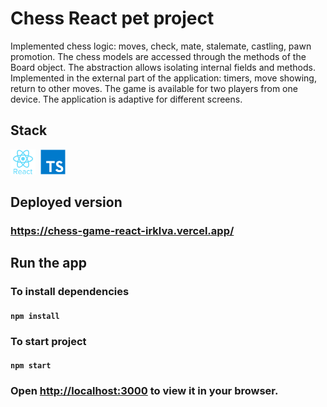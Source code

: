 # Chess React pet project 
Implemented chess logic: moves, check, mate, stalemate, castling, pawn promotion.
The chess models are accessed through the methods of the Board object. The abstraction allows isolating internal fields and methods.
Implemented in the external part of the application: timers, move showing, return to other moves. 
The game is available for two players from one device. The application is adaptive for different screens.

## Stack

<p>
    <a href="https://reactjs.org/"><img src="https://github.com/devicons/devicon/blob/master/icons/react/react-original-wordmark.svg" title="React" alt="React" width="40" height="40"/></a>&nbsp;
    <a href="https://www.typescriptlang.org/"><img src="https://github.com/devicons/devicon/blob/master/icons/typescript/typescript-original.svg" title="TypeScript"  alt="TypeScript" width="40" height="40"/></a>&nbsp;
</p>

## Deployed version

### https://chess-game-react-irklva.vercel.app/

## Run the app

### To install dependencies

#### `npm install`

### To start project

#### `npm start`

### Open [http://localhost:3000](http://localhost:3000) to view it in your browser.
